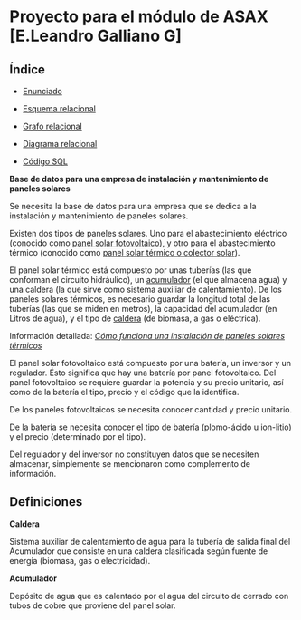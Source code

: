 # Proyecto para el módulo de ASAX [E.Leandro Galliano G]

## Índice

* [Enunciado](#bout)

* [Esquema relacional]()

* [Grafo relacional]()

* [Diagrama relacional]()

* [Código SQL]()

<a name="bout"></a>
**Base de datos para una empresa de instalación y mantenimiento de paneles solares**

Se necesita la base de datos para una empresa que se dedica a la instalación y mantenimiento de paneles solares.

Existen dos tipos de paneles solares. Uno para el abastecimiento eléctrico (conocido como [panel solar fotovoltaico](#diferencias)), 
y otro para el abastecimiento térmico (conocido como [panel solar térmico o colector solar](#diferencias)).

El panel solar térmico está compuesto por unas tuberías (las que conforman el circuito hidráulico), un [acumulador](#acumu) 
(el que almacena agua) y una caldera (la que sirve como sistema auxiliar de calentamiento).
De los paneles solares térmicos, es necesario guardar la longitud total de las tuberías (las que se miden en metros),
la capacidad del acumulador (en Litros de agua), y el tipo de [caldera](#caldera) (de biomasa, a gas o eléctrica).

Información detallada: [*Cómo funciona una instalación de paneles solares térmicos*](./expl/instalacionTermicaPaneles.md)



El panel solar fotovoltaico está compuesto por una batería, un inversor y un regulador. Ésto significa que hay una batería 
por panel fotovoltaico.
Del panel fotovoltaico se requiere guardar la potencia y su precio unitario, así como de la batería
el tipo, precio y el código que la identifica.

De los paneles fotovoltaicos se necesita conocer cantidad y precio unitario.

De la batería se necesita conocer el tipo de batería (plomo-ácido u ion-litio) y el precio (determinado por el tipo).

Del regulador y del inversor no constituyen datos que se necesiten almacenar, simplemente se mencionaron como complemento de
información.


## Definiciones

<a name="caldera">**Caldera**</a>

Sistema auxiliar de calentamiento de agua para la tubería de salida final del Acumulador que consiste en una caldera
clasificada según fuente de energía (biomasa, gas o electricidad).

<a name="acumu">**Acumulador**</a>

Depósito de agua que es calentado por el agua del circuito de cerrado con tubos de cobre que proviene del panel solar.

<a name="schema">
</a>

<a name="graph">
</a>

<a name="diferencias">
</a>

